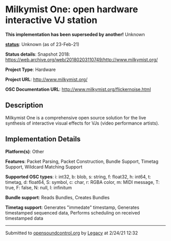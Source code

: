 # Milkymist One: open hardware interactive VJ station

**This implementation has been superseded by another!**
Unknown

**[status](../implementation-status.html)**: Unknown (as of 23-Feb-21)

**Status details**: 
Snapshot 2018: https://web.archive.org/web/20180203110749/http://www.milkymist.org/

**Project Type**: Hardware

**Project URL**: <http://www.milkymist.org/>

**OSC Documentation URL**: <http://www.milkymist.org/flickernoise.html>

## Description

Milkymist One is a comprehensive open source solution for the live synthesis of interactive visual effects for VJs (video performance artists).

## Implementation Details

**Platform(s)**: Other

**Features**: Packet Parsing, Packet Construction, Bundle Support, Timetag Support, Wildcard Matching Support

**Supported OSC types**: i: int32, b: blob, s: string, f: float32, h: int64, t: timetag, d: float64, S: symbol, c: char, r: RGBA color, m: MIDI message, T: true, F: false, N: null, I: infinitum

**Bundle support**: Reads Bundles, Creates Bundles

**Timetag support**: Generates "immedate" timestamp, Generates timestamped sequenced data, Performs scheduling on received timestamped data

---
Submitted to [opensoundcontrol.org](https://opensoundcontrol.org) by [Legacy](https://web.archive.org) at 2/24/21 12:32
